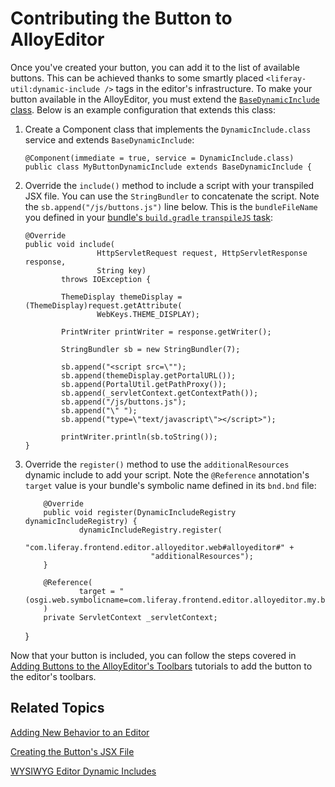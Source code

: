# Contributing the Button to AlloyEditor [](id=contributing-the-button-to-alloyeditor)

Once you've created your button, you can add it to the list of available 
buttons. This can be achieved thanks to some smartly placed 
`<liferay-util:dynamic-include />` tags in the editor's infrastructure. To make 
your button available in the AlloyEditor, you must extend the 
[`BaseDynamicInclude` class](@platform-ref@/7.1-latest/javadocs/portal-kernel/com/liferay/portal/kernel/servlet/taglib/BaseDynamicInclude.html). 
Below is an example configuration that extends this class:

1.  Create a Component class that implements the `DynamicInclude.class` service 
    and extends `BaseDynamicInclude`:

        @Component(immediate = true, service = DynamicInclude.class)
        public class MyButtonDynamicInclude extends BaseDynamicInclude {

2.  Override the `include()` method to include a script with your transpiled JSX 
    file. You can use the `StringBundler` to concatenate the script. Note the 
    `sb.append("/js/buttons.js")` line below. This is the `bundleFileName` you 
    defined in your 
    [bundle's `build.gradle` `transpileJS` task](/develop/tutorials/-/knowledge_base/7-1/creating-the-buttons-osgi-bundle):

        @Override
        public void include(
                        HttpServletRequest request, HttpServletResponse response,
                        String key)
                throws IOException {

                ThemeDisplay themeDisplay = (ThemeDisplay)request.getAttribute(
                        WebKeys.THEME_DISPLAY);

                PrintWriter printWriter = response.getWriter();

                StringBundler sb = new StringBundler(7);

                sb.append("<script src=\"");
                sb.append(themeDisplay.getPortalURL());
                sb.append(PortalUtil.getPathProxy());
                sb.append(_servletContext.getContextPath());
                sb.append("/js/buttons.js");
                sb.append("\" ");
                sb.append("type=\"text/javascript\"></script>");

                printWriter.println(sb.toString());
        }

3.  Override the `register()` method to use the `additionalResources` dynamic 
    include to add your script. Note the `@Reference` annotation's `target` 
    value is your bundle's symbolic name defined in its `bnd.bnd` file:

            @Override
            public void register(DynamicIncludeRegistry dynamicIncludeRegistry) {
                    dynamicIncludeRegistry.register(
                            "com.liferay.frontend.editor.alloyeditor.web#alloyeditor#" +
                                    "additionalResources");
            }

            @Reference(
                    target = "(osgi.web.symbolicname=com.liferay.frontend.editor.alloyeditor.my.button.web)"
            )
            private ServletContext _servletContext;
    }

Now that your button is included, you can follow the steps covered in 
[Adding Buttons to the AlloyEditor's Toolbars](/develop/tutorials/-/knowledge_base/7-1/adding-buttons-to-alloyeditor-toolbars) 
tutorials to add the button to the editor's toolbars. 

## Related Topics [](id=related-topics)

[Adding New Behavior to an Editor](/develop/tutorials/-/knowledge_base/7-1/adding-new-behavior-to-an-editor)

[Creating the Button's JSX File](/develop/tutorials/-/knowledge_base/7-1/creating-the-alloyeditor-buttons-jsx-file)

[WYSIWYG Editor Dynamic Includes](/develop/tutorials/-/knowledge_base/7-1/wysiwyg-editor-dynamic-includes)
